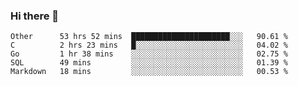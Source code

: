 ### Hi there 👋

<!--
**WShiBin/WShiBin** is a ✨ _special_ ✨ repository because its `README.md` (this file) appears on your GitHub profile.

Here are some ideas to get you started:

- 🔭 I’m currently working on ...
- 🌱 I’m currently learning ...
- 👯 I’m looking to collaborate on ...
- 🤔 I’m looking for help with ...
- 💬 Ask me about ...
- 📫 How to reach me: ...
- 😄 Pronouns: ...
- ⚡ Fun fact: ...
-->

<!--START_SECTION:waka-->
```text
Other      53 hrs 52 mins  ██████████████████████░░░   90.61 % 
C          2 hrs 23 mins   █░░░░░░░░░░░░░░░░░░░░░░░░   04.02 % 
Go         1 hr 38 mins    ░░░░░░░░░░░░░░░░░░░░░░░░░   02.75 % 
SQL        49 mins         ░░░░░░░░░░░░░░░░░░░░░░░░░   01.39 % 
Markdown   18 mins         ░░░░░░░░░░░░░░░░░░░░░░░░░   00.53 %
```
<!--END_SECTION:waka-->
